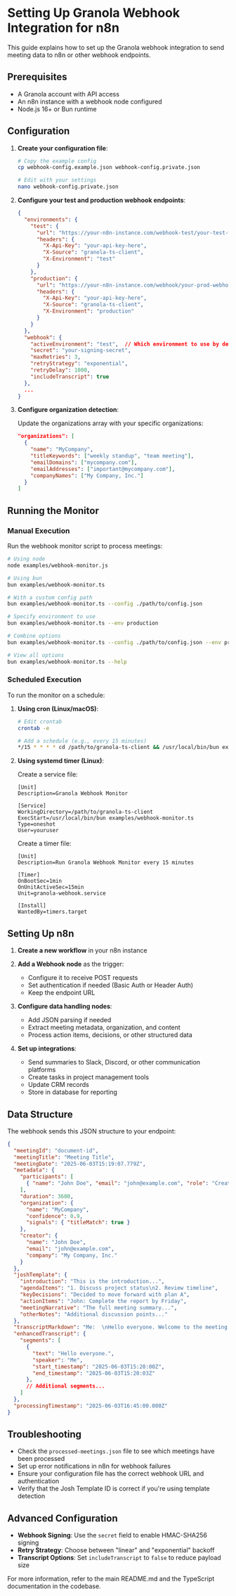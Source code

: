 # Setting Up Granola Webhook Integration for n8n

This guide explains how to set up the Granola webhook integration to send meeting data to n8n or other webhook endpoints.

## Prerequisites

- A Granola account with API access
- An n8n instance with a webhook node configured
- Node.js 16+ or Bun runtime

## Configuration

1. **Create your configuration file**:

   ```bash
   # Copy the example config
   cp webhook-config.example.json webhook-config.private.json
   
   # Edit with your settings
   nano webhook-config.private.json
   ```

2. **Configure your test and production webhook endpoints**:

   ```json
   {
     "environments": {
       "test": {
         "url": "https://your-n8n-instance.com/webhook-test/your-test-webhook-id",
         "headers": {
           "X-Api-Key": "your-api-key-here",
           "X-Source": "granola-ts-client",
           "X-Environment": "test"
         }
       },
       "production": {
         "url": "https://your-n8n-instance.com/webhook/your-prod-webhook-id",
         "headers": {
           "X-Api-Key": "your-api-key-here",
           "X-Source": "granola-ts-client",
           "X-Environment": "production"
         }
       }
     },
     "webhook": {
       "activeEnvironment": "test",  // Which environment to use by default
       "secret": "your-signing-secret",
       "maxRetries": 3,
       "retryStrategy": "exponential",
       "retryDelay": 1000,
       "includeTranscript": true
     },
     ...
   }
   ```

3. **Configure organization detection**:

   Update the organizations array with your specific organizations:

   ```json
   "organizations": [
     {
       "name": "MyCompany",
       "titleKeywords": ["weekly standup", "team meeting"],
       "emailDomains": ["mycompany.com"],
       "emailAddresses": ["important@mycompany.com"],
       "companyNames": ["My Company, Inc."]
     }
   ]
   ```

## Running the Monitor

### Manual Execution

Run the webhook monitor script to process meetings:

```bash
# Using node
node examples/webhook-monitor.js

# Using bun
bun examples/webhook-monitor.ts

# With a custom config path
bun examples/webhook-monitor.ts --config ./path/to/config.json

# Specify environment to use
bun examples/webhook-monitor.ts --env production

# Combine options
bun examples/webhook-monitor.ts --config ./path/to/config.json --env production

# View all options
bun examples/webhook-monitor.ts --help
```

### Scheduled Execution

To run the monitor on a schedule:

1. **Using cron (Linux/macOS)**:

   ```bash
   # Edit crontab
   crontab -e
   
   # Add a schedule (e.g., every 15 minutes)
   */15 * * * * cd /path/to/granola-ts-client && /usr/local/bin/bun examples/webhook-monitor.ts
   ```

2. **Using systemd timer (Linux)**:

   Create a service file:
   
   ```
   [Unit]
   Description=Granola Webhook Monitor
   
   [Service]
   WorkingDirectory=/path/to/granola-ts-client
   ExecStart=/usr/local/bin/bun examples/webhook-monitor.ts
   Type=oneshot
   User=youruser
   ```
   
   Create a timer file:
   
   ```
   [Unit]
   Description=Run Granola Webhook Monitor every 15 minutes
   
   [Timer]
   OnBootSec=1min
   OnUnitActiveSec=15min
   Unit=granola-webhook.service
   
   [Install]
   WantedBy=timers.target
   ```

## Setting Up n8n

1. **Create a new workflow** in your n8n instance

2. **Add a Webhook node** as the trigger:
   - Configure it to receive POST requests
   - Set authentication if needed (Basic Auth or Header Auth)
   - Keep the endpoint URL

3. **Configure data handling nodes**:
   - Add JSON parsing if needed
   - Extract meeting metadata, organization, and content
   - Process action items, decisions, or other structured data

4. **Set up integrations**:
   - Send summaries to Slack, Discord, or other communication platforms
   - Create tasks in project management tools
   - Update CRM records
   - Store in database for reporting

## Data Structure

The webhook sends this JSON structure to your endpoint:

```json
{
  "meetingId": "document-id",
  "meetingTitle": "Meeting Title",
  "meetingDate": "2025-06-03T15:19:07.779Z",
  "metadata": {
    "participants": [
      { "name": "John Doe", "email": "john@example.com", "role": "Creator" }
    ],
    "duration": 3600,
    "organization": {
      "name": "MyCompany",
      "confidence": 0.9,
      "signals": { "titleMatch": true }
    },
    "creator": {
      "name": "John Doe",
      "email": "john@example.com",
      "company": "My Company, Inc."
    }
  },
  "joshTemplate": {
    "introduction": "This is the introduction...",
    "agendaItems": "1. Discuss project status\n2. Review timeline",
    "keyDecisions": "Decided to move forward with plan A",
    "actionItems": "John: Complete the report by Friday",
    "meetingNarrative": "The full meeting summary...",
    "otherNotes": "Additional discussion points..."
  },
  "transcriptMarkdown": "Me:  \nHello everyone. Welcome to the meeting. Let's get started with the agenda.  \n\nThem:  \nSounds good. I'm ready to discuss the project status.  \n",
  "enhancedTranscript": {
    "segments": [
      {
        "text": "Hello everyone.",
        "speaker": "Me",
        "start_timestamp": "2025-06-03T15:20:00Z",
        "end_timestamp": "2025-06-03T15:20:03Z"
      },
      // Additional segments...
    ]
  },
  "processingTimestamp": "2025-06-03T16:45:00.000Z"
}
```

## Troubleshooting

- Check the `processed-meetings.json` file to see which meetings have been processed
- Set up error notifications in n8n for webhook failures
- Ensure your configuration file has the correct webhook URL and authentication
- Verify that the Josh Template ID is correct if you're using template detection

## Advanced Configuration

- **Webhook Signing**: Use the `secret` field to enable HMAC-SHA256 signing
- **Retry Strategy**: Choose between "linear" and "exponential" backoff
- **Transcript Options**: Set `includeTranscript` to `false` to reduce payload size

For more information, refer to the main README.md and the TypeScript documentation in the codebase.